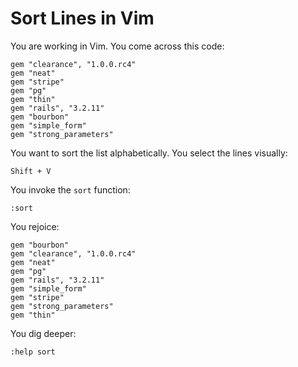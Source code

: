 # Sort Lines in Vim

You are working in Vim.
You come across this code:

```
gem "clearance", "1.0.0.rc4"
gem "neat"
gem "stripe"
gem "pg"
gem "thin"
gem "rails", "3.2.11"
gem "bourbon"
gem "simple_form"
gem "strong_parameters"
```

You want to sort the list alphabetically.
You select the lines visually:

```
Shift + V
```

You invoke the `sort` function:

```
:sort
```

You rejoice:

```
gem "bourbon"
gem "clearance", "1.0.0.rc4"
gem "neat"
gem "pg"
gem "rails", "3.2.11"
gem "simple_form"
gem "stripe"
gem "strong_parameters"
gem "thin"
```

You dig deeper:

```
:help sort
```
